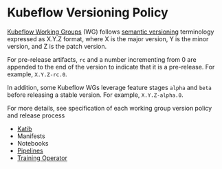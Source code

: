 # Kubeflow Versioning Policy

[Kubeflow Working Groups](https://github.com/kubeflow/community/blob/master/wg-list.md) (WG) follows
 [semantic versioning](https://semver.org/) terminology expressed as X.Y.Z format, where X is the major version,
 Y is the minor version, and Z is the patch version.

For pre-release artifacts, `rc` and a number incrementing from 0 are appended to the end of the version to indicate
 that it is a pre-release. For example, `X.Y.Z-rc.0`.

In addition, some Kubeflow WGs leverage feature stages `alpha` and `beta` before releasing a stable version.
 For example, `X.Y.Z-alpha.0`.

For more details, see specification of each working group version policy and release process
- [Katib](https://github.com/kubeflow/katib/tree/master/docs/release#release-process)
- Manifests
- Notebooks
- [Pipelines](https://github.com/kubeflow/pipelines/blob/master/RELEASE.md#release-tags-and-branches)
- [Training Operator](https://github.com/kubeflow/training-operator/blob/master/docs/release/releasing.md)